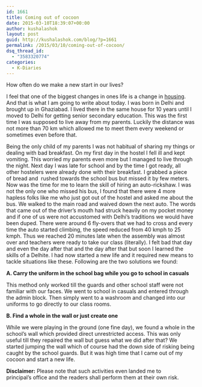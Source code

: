 ```yaml
---
id: 1661
title: Coming out of cocoon
date: 2015-03-10T18:39:07+00:00
author: kushalashok
layout: post
guid: http://kushalashok.com/blog/?p=1661
permalink: /2015/03/10/coming-out-of-cocoon/
dsq_thread_id:
  - "3583320774"
categories:
  - K-Diaries
---
```

How often do we make a new start in our lives?

I feel that one of the biggest changes in ones life is a change in <a title="Housing Website" href="https://housing.com/" target="_blank">housing</a>. And that is what I am going to write about today. I was born in Delhi and brought up in Ghaziabad. I lived there in the same house for 10 years until I moved to Delhi for getting senior secondary education. This was the first time I was supposed to live away from my parents. Luckily the distance was not more than 70 km which allowed me to meet them every weekend or sometimes even before that.

Being the only child of my parents I was not habitual of sharing my things or dealing with bad breakfast. On my first day in the hostel I fell ill and kept vomiting. This worried my parents even more but I managed to live through the night. Next day I was late for school and by the time I got ready, all other hostelers were already done with their breakfast. I grabbed a piece of bread and  rushed towards the school bus but missed it by few meters. Now was the time for me to learn the skill of hiring an auto-rickshaw. I was not the only one who missed his bus, I found that there were 4 more hapless folks like me who just got out of the hostel and asked me about the bus. We walked to the main road and waived down the next auto. The words that came out of the driver&#8217;s mouth had struck heavily on my pocket money and if one of us were not accustomed with Delhi&#8217;s traditions we would have been duped. There were around 6 fly-overs that we had to cross and every time the auto started climbing, the speed reduced from 40 kmph to 25 kmph. Thus we reached 20 minutes late when the assembly was almost over and teachers were ready to take our class (literally). I felt bad that day and even the day after that and the day after that but soon I learned the skills of a Delhite. I had now started a new life and it required new means to tackle situations like these. Following are the two solutions we found:

**A. Carry the uniform in the school bag while you go to school in casuals**

This method only worked till the guards and other school staff were not familiar with our faces. We went to school in casuals and entered through the admin block. Then simply went to a washroom and changed into our uniforms to go directly to our class rooms.

**B. Find a whole in the wall or just create one**

While we were playing in the ground (one fine day), we found a whole in the school&#8217;s wall which provided direct unrestricted access. This was only useful till they repaired the wall but guess what we did after that? We started jumping the wall which of course had the down side of risking being caught by the school guards. But it was high time that I came out of my cocoon and start a new life.

**Disclaimer:** Please note that such activities even landed me to principal&#8217;s office and the readers shall perform them at their own risk.

<div class="jetpack-video-wrapper">
  <span class="embed-youtube" style="text-align:center; display: block;"></span>
</div>

&nbsp;